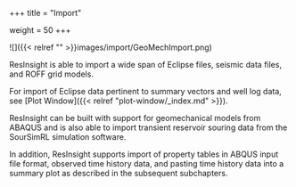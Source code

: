 +++
title = "Import"

weight = 50
+++


![]({{< relref "" >}}images/import/GeoMechImport.png)

ResInsight is able to import a wide span of Eclipse files, seismic data files, and ROFF grid models.

For import of Eclipse data pertinent to summary vectors and well log data, see 
[Plot Window]({{< relref "plot-window/_index.md" >}}).

ResInsight can be built with support for geomechanical models from ABAQUS and is also able to import 
transient reservoir souring data from the SourSimRL simulation software.

In addition, ResInsight supports import of property tables in ABQUS input file format, observed time history data, and pasting time history data into a summary plot as described in the subsequent subchapters.
